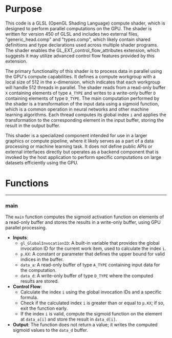 # Purpose
This code is a GLSL (OpenGL Shading Language) compute shader, which is designed to perform parallel computations on the GPU. The shader is written for version 450 of GLSL and includes two external files, "generic_head.comp" and "types.comp", which likely contain shared definitions and type declarations used across multiple shader programs. The shader enables the GL_EXT_control_flow_attributes extension, which suggests it may utilize advanced control flow features provided by this extension.

The primary functionality of this shader is to process data in parallel using the GPU's compute capabilities. It defines a compute workgroup with a local size of 512 in the x-dimension, which indicates that each workgroup will handle 512 threads in parallel. The shader reads from a read-only buffer `X` containing elements of type `A_TYPE` and writes to a write-only buffer `D` containing elements of type `D_TYPE`. The main computation performed by the shader is a transformation of the input data using a sigmoid function, which is a common operation in neural networks and other machine learning algorithms. Each thread computes its global index `i` and applies the transformation to the corresponding element in the input buffer, storing the result in the output buffer.

This shader is a specialized component intended for use in a larger graphics or compute pipeline, where it likely serves as a part of a data processing or machine learning task. It does not define public APIs or external interfaces directly but operates as a backend component that is invoked by the host application to perform specific computations on large datasets efficiently using the GPU.
# Functions

---
### main
The `main` function computes the sigmoid activation function on elements of a read-only buffer and stores the results in a write-only buffer, using GPU parallel processing.
- **Inputs**:
    - `gl_GlobalInvocationID`: A built-in variable that provides the global invocation ID for the current work item, used to calculate the index `i`.
    - `p.KX`: A constant or parameter that defines the upper bound for valid indices in the buffer.
    - `data_a`: A read-only buffer of type `A_TYPE` containing input data for the computation.
    - `data_d`: A write-only buffer of type `D_TYPE` where the computed results are stored.
- **Control Flow**:
    - Calculate the index `i` using the global invocation IDs and a specific formula.
    - Check if the calculated index `i` is greater than or equal to `p.KX`; if so, exit the function early.
    - If the index `i` is valid, compute the sigmoid function on the element at `data_a[i]` and store the result in `data_d[i]`.
- **Output**: The function does not return a value; it writes the computed sigmoid values to the `data_d` buffer.


